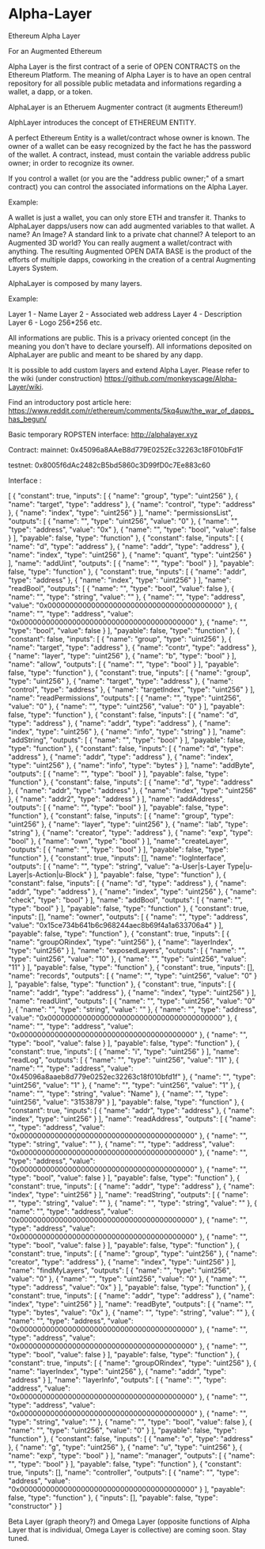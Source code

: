 # Alpha-Layer
Ethereum Alpha Layer

For an Augmented Ethereum

Alpha Layer is the first contract of a serie of OPEN CONTRACTS on the Ethereum Platform.
The meaning of Alpha Layer is to have an open central repository for all possible public metadata and informations regarding a wallet, a dapp, or a token.

AlphaLayer is an Etheruem Augmenter contract (it augments Ethereum!)

AlphLayer introduces the concept of ETHEREUM ENTITY.

A perfect Ethereum Entity is a wallet/contract whose owner is known.
The owner of a wallet can be easy recognized by the fact he has the password of the wallet.
A contract, instead, must contain the variable address public owner; in order to recognize its owner.

If you control a wallet (or you are the "address public owner;" of a smart contract) you can control the associated informations on the Alpha Layer.

Example: 

A wallet is just a wallet, you can only store ETH and transfer it.
Thanks to AlphaLayer dapps/users now can add augmented variables to that wallet.
A name? An Image? A standard link to a private chat channel? A teleport to an Augmented 3D world?
You can really augment a wallet/contract with anything.
The resulting Augmented OPEN DATA BASE is the product of the efforts of multiple dapps, coworking in the creation of a central Augmenting Layers System.

AlphaLayer is composed by many layers.

Example:

Layer 1 - Name
Layer 2 - Associated web address
Layer 4 - Description
Layer 6 - Logo 256*256
etc.

All informations are public.
This is a privacy oriented concept (in the meaning you don't have to declare yourself).
All informations deposited on AlphaLayer are public and meant to be shared by any dapp.

It is possible to add custom layers and extend Alpha Layer.
Please refer to the wiki (under construction) https://github.com/monkeyscage/Alpha-Layer/wiki.

Find an introductory post article here:
https://www.reddit.com/r/ethereum/comments/5kq4uw/the_war_of_dapps_has_begun/

Basic temporary ROPSTEN interface:
http://alphalayer.xyz

Contract:
mainnet: 0x45096a8AAeB8d779E0252Ec32263c18F010bFd1F

testnet: 0x8005f6dAc2482cB5bd5860c3D99fD0c7Ee883c60

Interface :

[ { "constant": true, "inputs": [ { "name": "group", "type": "uint256" }, { "name": "target", "type": "address" }, { "name": "control", "type": "address" }, { "name": "index", "type": "uint256" } ], "name": "permissionsList", "outputs": [ { "name": "", "type": "uint256", "value": "0" }, { "name": "", "type": "address", "value": "0x" }, { "name": "", "type": "bool", "value": false } ], "payable": false, "type": "function" }, { "constant": false, "inputs": [ { "name": "d", "type": "address" }, { "name": "addr", "type": "address" }, { "name": "index", "type": "uint256" }, { "name": "quant", "type": "uint256" } ], "name": "addUint", "outputs": [ { "name": "", "type": "bool" } ], "payable": false, "type": "function" }, { "constant": true, "inputs": [ { "name": "addr", "type": "address" }, { "name": "index", "type": "uint256" } ], "name": "readBool", "outputs": [ { "name": "", "type": "bool", "value": false }, { "name": "", "type": "string", "value": "" }, { "name": "", "type": "address", "value": "0x0000000000000000000000000000000000000000" }, { "name": "", "type": "address", "value": "0x0000000000000000000000000000000000000000" }, { "name": "", "type": "bool", "value": false } ], "payable": false, "type": "function" }, { "constant": false, "inputs": [ { "name": "group", "type": "uint256" }, { "name": "target", "type": "address" }, { "name": "contr", "type": "address" }, { "name": "layer", "type": "uint256" }, { "name": "b", "type": "bool" } ], "name": "allow", "outputs": [ { "name": "", "type": "bool" } ], "payable": false, "type": "function" }, { "constant": true, "inputs": [ { "name": "group", "type": "uint256" }, { "name": "target", "type": "address" }, { "name": "control", "type": "address" }, { "name": "targetIndex", "type": "uint256" } ], "name": "readPermissions", "outputs": [ { "name": "", "type": "uint256", "value": "0" }, { "name": "", "type": "uint256", "value": "0" } ], "payable": false, "type": "function" }, { "constant": false, "inputs": [ { "name": "d", "type": "address" }, { "name": "addr", "type": "address" }, { "name": "index", "type": "uint256" }, { "name": "info", "type": "string" } ], "name": "addString", "outputs": [ { "name": "", "type": "bool" } ], "payable": false, "type": "function" }, { "constant": false, "inputs": [ { "name": "d", "type": "address" }, { "name": "addr", "type": "address" }, { "name": "index", "type": "uint256" }, { "name": "info", "type": "bytes" } ], "name": "addByte", "outputs": [ { "name": "", "type": "bool" } ], "payable": false, "type": "function" }, { "constant": false, "inputs": [ { "name": "d", "type": "address" }, { "name": "addr", "type": "address" }, { "name": "index", "type": "uint256" }, { "name": "addr2", "type": "address" } ], "name": "addAddress", "outputs": [ { "name": "", "type": "bool" } ], "payable": false, "type": "function" }, { "constant": false, "inputs": [ { "name": "group", "type": "uint256" }, { "name": "layer", "type": "uint256" }, { "name": "lab", "type": "string" }, { "name": "creator", "type": "address" }, { "name": "exp", "type": "bool" }, { "name": "own", "type": "bool" } ], "name": "createLayer", "outputs": [ { "name": "", "type": "bool" } ], "payable": false, "type": "function" }, { "constant": true, "inputs": [], "name": "logInterface", "outputs": [ { "name": "", "type": "string", "value": "a-User|s-Layer Type|u-Layer|s-Action|u-Block" } ], "payable": false, "type": "function" }, { "constant": false, "inputs": [ { "name": "d", "type": "address" }, { "name": "addr", "type": "address" }, { "name": "index", "type": "uint256" }, { "name": "check", "type": "bool" } ], "name": "addBool", "outputs": [ { "name": "", "type": "bool" } ], "payable": false, "type": "function" }, { "constant": true, "inputs": [], "name": "owner", "outputs": [ { "name": "", "type": "address", "value": "0x15ce734b641b6c968244aec8b69f4a1a633706a4" } ], "payable": false, "type": "function" }, { "constant": true, "inputs": [ { "name": "groupORindex", "type": "uint256" }, { "name": "layerIndex", "type": "uint256" } ], "name": "exposedLayers", "outputs": [ { "name": "", "type": "uint256", "value": "10" }, { "name": "", "type": "uint256", "value": "11" } ], "payable": false, "type": "function" }, { "constant": true, "inputs": [], "name": "records", "outputs": [ { "name": "", "type": "uint256", "value": "0" } ], "payable": false, "type": "function" }, { "constant": true, "inputs": [ { "name": "addr", "type": "address" }, { "name": "index", "type": "uint256" } ], "name": "readUint", "outputs": [ { "name": "", "type": "uint256", "value": "0" }, { "name": "", "type": "string", "value": "" }, { "name": "", "type": "address", "value": "0x0000000000000000000000000000000000000000" }, { "name": "", "type": "address", "value": "0x0000000000000000000000000000000000000000" }, { "name": "", "type": "bool", "value": false } ], "payable": false, "type": "function" }, { "constant": true, "inputs": [ { "name": "i", "type": "uint256" } ], "name": "readLog", "outputs": [ { "name": "", "type": "uint256", "value": "11" }, { "name": "", "type": "address", "value": "0x45096a8aaeb8d779e0252ec32263c18f010bfd1f" }, { "name": "", "type": "uint256", "value": "1" }, { "name": "", "type": "uint256", "value": "1" }, { "name": "", "type": "string", "value": "Name" }, { "name": "", "type": "uint256", "value": "3153879" } ], "payable": false, "type": "function" }, { "constant": true, "inputs": [ { "name": "addr", "type": "address" }, { "name": "index", "type": "uint256" } ], "name": "readAddress", "outputs": [ { "name": "", "type": "address", "value": "0x0000000000000000000000000000000000000000" }, { "name": "", "type": "string", "value": "" }, { "name": "", "type": "address", "value": "0x0000000000000000000000000000000000000000" }, { "name": "", "type": "address", "value": "0x0000000000000000000000000000000000000000" }, { "name": "", "type": "bool", "value": false } ], "payable": false, "type": "function" }, { "constant": true, "inputs": [ { "name": "addr", "type": "address" }, { "name": "index", "type": "uint256" } ], "name": "readString", "outputs": [ { "name": "", "type": "string", "value": "" }, { "name": "", "type": "string", "value": "" }, { "name": "", "type": "address", "value": "0x0000000000000000000000000000000000000000" }, { "name": "", "type": "address", "value": "0x0000000000000000000000000000000000000000" }, { "name": "", "type": "bool", "value": false } ], "payable": false, "type": "function" }, { "constant": true, "inputs": [ { "name": "group", "type": "uint256" }, { "name": "creator", "type": "address" }, { "name": "index", "type": "uint256" } ], "name": "findMyLayers", "outputs": [ { "name": "", "type": "uint256", "value": "0" }, { "name": "", "type": "uint256", "value": "0" }, { "name": "", "type": "address", "value": "0x" } ], "payable": false, "type": "function" }, { "constant": true, "inputs": [ { "name": "addr", "type": "address" }, { "name": "index", "type": "uint256" } ], "name": "readByte", "outputs": [ { "name": "", "type": "bytes", "value": "0x" }, { "name": "", "type": "string", "value": "" }, { "name": "", "type": "address", "value": "0x0000000000000000000000000000000000000000" }, { "name": "", "type": "address", "value": "0x0000000000000000000000000000000000000000" }, { "name": "", "type": "bool", "value": false } ], "payable": false, "type": "function" }, { "constant": true, "inputs": [ { "name": "groupORindex", "type": "uint256" }, { "name": "layerIndex", "type": "uint256" }, { "name": "addr", "type": "address" } ], "name": "layerInfo", "outputs": [ { "name": "", "type": "address", "value": "0x0000000000000000000000000000000000000000" }, { "name": "", "type": "address", "value": "0x0000000000000000000000000000000000000000" }, { "name": "", "type": "string", "value": "" }, { "name": "", "type": "bool", "value": false }, { "name": "", "type": "uint256", "value": "0" } ], "payable": false, "type": "function" }, { "constant": false, "inputs": [ { "name": "o", "type": "address" }, { "name": "g", "type": "uint256" }, { "name": "u", "type": "uint256" }, { "name": "exp", "type": "bool" } ], "name": "manager", "outputs": [ { "name": "", "type": "bool" } ], "payable": false, "type": "function" }, { "constant": true, "inputs": [], "name": "controller", "outputs": [ { "name": "", "type": "address", "value": "0x0000000000000000000000000000000000000000" } ], "payable": false, "type": "function" }, { "inputs": [], "payable": false, "type": "constructor" } ]

Beta Layer (graph theory?) and Omega Layer (opposite functions of Alpha Layer that is individual, Omega Layer is collective) are coming soon. Stay tuned.
